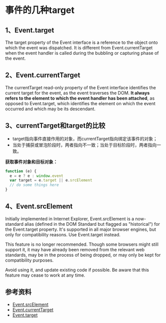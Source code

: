 # 事件的几种target

## 1、Event.target

The target property of the Event interface is a reference to the object
onto which the event was dispatched.
It is different from Event.currentTarget when the event handler is called
during the bubbling or capturing phase of the event.

## 2、Event.currentTarget

The currentTarget read-only property of the Event interface identifies
the current target for the event, as the event traverses the DOM.
**It always refers to the element to which the event handler has been attached**,
as opposed to Event.target,
which identifies the element on which the event occurred and which may be its descendant.

## 3、currentTarget和target的比较

- target指向事件直接作用的对象，而currentTarget指向绑定该事件的对象；
- 当处于捕获或冒泡阶段时，两者指向不一致；当处于目标阶段时，两者指向一致。

**获取事件对象和目标对象：**

``` javascript
function (e) {
  e = e ? e : window.event
  var target = e.target || e.srcElement
  // do some things here
}
```

## 4、Event.srcElement

Initially implemented in Internet Explorer,
Event.srcElement is a now-standard alias
(defined in the DOM Standard but flagged as "historical") for the Event.target property.
It's supported in all major browser engines,
but only for compatibility reasons.
Use Event.target instead.

This feature is no longer recommended.
Though some browsers might still support it,
it may have already been removed from the relevant web standards,
may be in the process of being dropped,
or may only be kept for compatibility purposes.

Avoid using it, and update existing code if possible.
Be aware that this feature may cease to work at any time.

## 参考资料

- [Event.srcElement](https://developer.mozilla.org/en-US/docs/Web/API/Event/srcElement)
- [Event.currentTarget](https://developer.mozilla.org/en-US/docs/Web/API/Event/currentTarget)
- [Event.target](https://developer.mozilla.org/en-US/docs/Web/API/Event/target)
